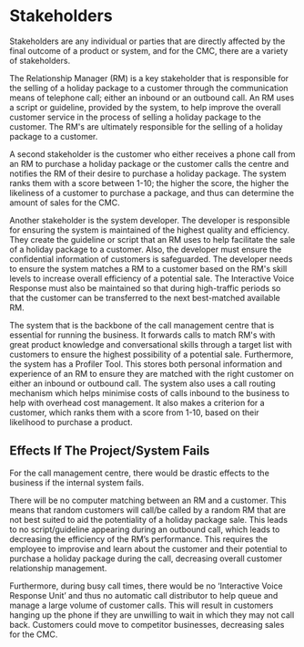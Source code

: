 # Stakeholders

Stakeholders are any individual or parties that are directly affected by the final outcome of a product or system, and for the CMC, there are a variety of stakeholders. 
 
The Relationship Manager (RM) is a key stakeholder that is responsible for the selling of a holiday package to a customer through the communication means of telephone call; either an inbound or an outbound call. An RM uses a script or guideline, provided by the system, to help improve the overall customer service in the process of selling a holiday package to the customer. The RM's are ultimately responsible for the selling of a holiday package to a customer. 
 
A second stakeholder is the customer who either receives a phone call from an RM to purchase a holiday package or the customer calls the centre and notifies the RM of their desire to purchase a holiday package. The system ranks them with a score between 1-10; the higher the score, the higher the likeliness of a customer to purchase a package, and thus can determine the amount of sales for the CMC. 
 
Another stakeholder is the system developer. The developer is responsible for ensuring the system is maintained of the highest quality and efficiency. They create the guideline or script that an RM uses to help facilitate the sale of a holiday package to a customer. Also, the developer must ensure the confidential information of customers is safeguarded. The developer needs to  ensure the system matches a RM to a customer based on the RM's skill levels to increase overall efficiency of a potential sale. The Interactive Voice Response must also be maintained so that during high-traffic periods so that the customer can be transferred to the next best-matched available RM.
 
The system that is the backbone of the call management centre that is essential for running the business. It forwards calls to match RM's with great product knowledge and conversational skills through a target list with customers to ensure the highest possibility of a potential sale. Furthermore, the system has a Profiler Tool. This stores both personal information and experience of an RM to ensure they are matched with the right customer on either an inbound or outbound call. The system also uses a call routing mechanism which helps minimise costs of calls inbound to the business to help with overhead cost management. It also makes a criterion for a customer, which ranks them with a score from 1-10, based on their likelihood to purchase a product. 


## Effects If The Project/System Fails
 
For the call management centre, there would be drastic effects to the business if the internal system fails.
 
There will be no computer matching between an RM and a customer. This means that random customers will call/be called by a random RM that are not best suited to aid the potentiality of a holiday package sale. This leads to no script/guideline appearing during an outbound call, which leads to decreasing the efficiency of the RM’s performance. This requires the employee to improvise and learn about the customer and their potential to purchase a holiday package during the call, decreasing overall customer relationship management.
 
Furthermore, during busy call times, there would be no ‘Interactive Voice Response Unit’ and thus no automatic call distributor to help queue and manage a large volume of customer calls. This will result in customers hanging up the phone if they are unwilling to wait in which they may not call back. Customers could move to competitor businesses, decreasing sales for the CMC. 

